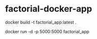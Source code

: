 # factorial-docker-app
docker build -t factorial_app:latest .


docker run -d -p 5000:5000 factorial_app
